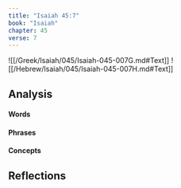 ```yaml
---
title: "Isaiah 45:7"
book: "Isaiah"
chapter: 45
verse: 7
---
```

![[/Greek/Isaiah/045/Isaiah-045-007G.md#Text]]
![[/Hebrew/Isaiah/045/Isaiah-045-007H.md#Text]]

## Analysis

#### Words

#### Phrases

#### Concepts

## Reflections
